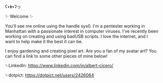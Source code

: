 ʕ•́ᴥ•̀ʔっ

✨ Welcome ✨

You'll see me online using the handle sys0. I'm a pentester working in Manhattan with a passionate interest in computer viruses. I've recently been working on creating and using badUSB scripts. 
I love the internet, and I want to help make it the best it can be. 

I enjoy gardening and creating pixel art. Are you a fan of my avatar art? You can find a link to some other pieces of mine below!

✨LinkedIn: https://www.linkedin.com/in/albert-cicero/

✨dotpict: https://dotpict.net/users/2426064
